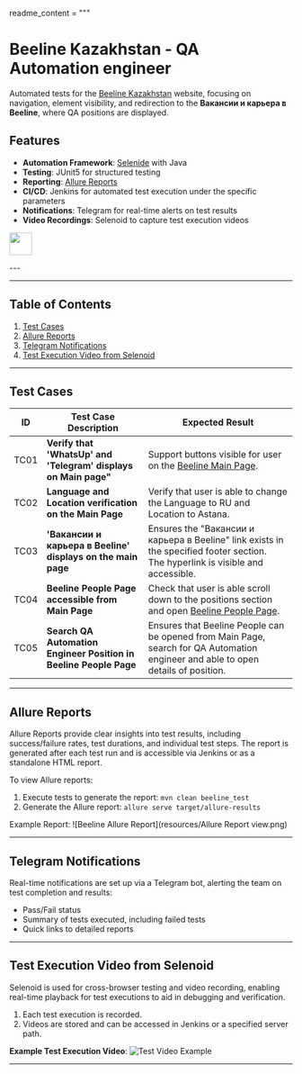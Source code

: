 readme_content = """
# Beeline Kazakhstan - QA Automation engineer 

Automated tests for the [Beeline Kazakhstan](https://beeline.kz) website, focusing on navigation, element visibility, and redirection to the **Вакансии и карьера в Beeline**, where QA positions are displayed.

## Features

- **Automation Framework**: [Selenide](https://selenide.org) with Java
- **Testing**: JUnit5 for structured testing
- **Reporting**: [Allure Reports](https://docs.qameta.io/allure/)
- **CI/CD**: Jenkins for automated test execution under the specific parameters
- **Notifications**: Telegram for real-time alerts on test results
- **Video Recordings**: Selenoid to capture test execution videos

<p align="left">
<img align="center" src="resources/pixeled Jenkins configures.png" width="40" height="40">


</p>
---



---

## Table of Contents

1. [Test Cases](#test-cases)
2. [Allure Reports](#allure-reports)
3. [Telegram Notifications](#telegram-notifications)
4. [Test Execution Video from Selenoid](#test-execution-video-from-selenoid)

---

## Test Cases

| ID   | Test Case Description                                             | Expected Result                                                                                                                      |
|------|-------------------------------------------------------------------|--------------------------------------------------------------------------------------------------------------------------------------|
| TC01 | **Verify that 'WhatsUp' and 'Telegram' displays on Main page"**   | Support buttons visible for user on the [Beeline Main Page](https://beeline.kz).                                                     |
| TC02 | **Language and Location verification on the Main Page**           | Verify that user is able to change the Language to RU and Location to Astana.                                                      |                                                                   |                                                                                                                                      |
| TC03 | **'Вакансии и карьера в Beeline' displays on the main page**      | Ensures the "Вакансии и карьера в Beeline" link exists in the specified footer section.<br/>The hyperlink is visible and accessible. |
| TC04 | **Beeline People Page accessible from Main Page**                 | Check that user is able scroll down to the positions section and open [Beeline People Page](https://people.beeline.kz).              |
| TC05 | **Search QA Automation Engineer Position in Beeline People Page** | Ensures that Beeline People can be opened from Main Page, search for QA Automation engineer and able to open details of position.    |

---

## Allure Reports

Allure Reports provide clear insights into test results, including success/failure rates, test durations, and individual test steps. The report is generated after each test run and is accessible via Jenkins or as a standalone HTML report.

To view Allure reports:
1. Execute tests to generate the report: `mvn clean beeline_test`
2. Generate the Allure report: `allure serve target/allure-results`

Example Report:
![Beeline Allure Report](resources/Allure Report view.png)

---

## Telegram Notifications

Real-time notifications are set up via a Telegram bot, alerting the team on test completion and results:
- Pass/Fail status
- Summary of tests executed, including failed tests
- Quick links to detailed reports

---

## Test Execution Video from Selenoid

Selenoid is used for cross-browser testing and video recording, enabling real-time playback for test executions to aid in debugging and verification.

1. Each test execution is recorded.
2. Videos are stored and can be accessed in Jenkins or a specified server path.

**Example Test Execution Video**:
![Test Video Example](https://user-images.githubusercontent.com/yourusername/selenoid-video.png)

---